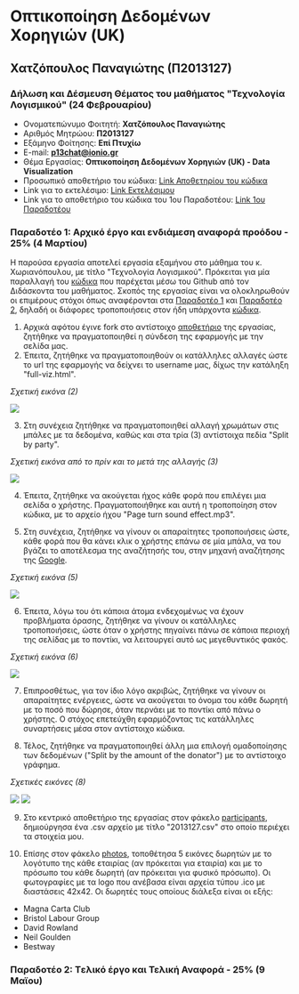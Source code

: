 
# Οπτικοποίηση Δεδομένων Χορηγιών (UK)

## Χατζόπουλος Παναγιώτης (Π2013127)

### Δήλωση και Δέσμευση Θέματος του μαθήματος "Τεχνολογία Λογισμικού" (24 Φεβρουαρίου)
* Ονοματεπώνυμο Φοιτητή:  **Χατζόπουλος Παναγιώτης**
* Αριθμός Μητρώου: **Π2013127**
* Εξάμηνο Φοίτησης: **Επί Πτυχίω**
* E-mail: **p13chat@ionio.gr**
* Θέμα Εργασίας: **Οπτικοποίηση Δεδομένων Χορηγιών (UK) - Data Visualization**
* Προσωπικό αποθετήριο του κώδικα: [Link Αποθετηρίου του κώδικα](https://github.com/p13chat/D3js-uk-political-donations)
* Link για το εκτελέσιμο: [Link Εκτελέσιμου](https://p13chat.github.io/D3js-uk-political-donations/)
* Link για το αποθετήριο του κώδικα του 1ου Παραδοτέου: [Link 1ου Παραδοτέου](https://github.com/p13chat/D3js-uk-political-donations/tree/Paradoteo-1)

### Παραδοτέο 1: Αρχικό έργο και ενδιάμεση αναφορά προόδου - 25% (4 Μαρτίου)

Η παρούσα εργασία αποτελεί εργασία εξαμήνου στο μάθημα του κ. Χωριανόπουλου, με τίτλο "Τεχνολογία Λογισμικού". Πρόκειται για μία παραλλαγή του [κώδικα](https://github.com/neilhawkins/d3-uk-political-donations) που παρέχεται μέσω του Github από τον Διδάσκοντα του μαθήματος. Σκοπός της εργασίας είναι να ολοκληρωθούν οι επιμέρους στόχοι όπως αναφέρονται στα [Παραδοτέο 1](https://github.com/ioniodi/D3js-uk-political-donations/issues/16) και [Παραδοτέο 2](https://github.com/ioniodi/D3js-uk-political-donations/issues/17), δηλαδή οι διάφορες τροποποιήσεις στον ήδη υπάρχοντα [κώδικα](https://github.com/ioniodi/D3js-uk-political-donations). 

1) Αρχικά αφότου έγινε fork στο αντίστοιχο [αποθετήριο](https://github.com/ioniodi/D3js-uk-political-donations) της εργασίας,  ζητήθηκε να πραγματοποιηθεί η σύνδεση της εφαρμογής με την σελίδα μας. 
2) Έπειτα, ζητήθηκε να πραγματοποιηθούν οι κατάλληλες αλλαγές ώστε το url της εφαρμογής να δείχνει το username μας, δίχως την κατάληξη "full-viz.html". 

*Σχετική εικόνα (2)*

<img src="https://imgur.com/dIWrA2m.png"/>  


3) Στη συνέχεια ζητήθηκε να πραγματοποιηθεί αλλαγή χρωμάτων στις μπάλες με τα δεδομένα, καθώς και στα τρία (3) αντίστοιχα πεδία "Split by party".

*Σχετική εικόνα από το πρίν και το μετά της αλλαγής (3)*

<img src="https://imgur.com/7fmycFQ.png"/> 

4) Έπειτα, ζητήθηκε να ακούγεται ήχος κάθε φορά που επιλέγει μια σελίδα ο χρήστης. Πραγματοποιήθηκε και αυτή η τροποποίηση στον κώδικα, με το αρχείο ήχου "Page turn sound effect.mp3".

5) Στη συνέχεια, ζητήθηκε να γίνουν οι απαραίτητες τροποποιήσεις ώστε, κάθε φορά που θα κάνει κλικ ο χρήστης επάνω σε μία μπάλα, να του βγάζει το αποτέλεσμα της αναζήτησής του, στην μηχανή αναζήτησης της [Google](https://www.google.com).

*Σχετική εικόνα (5)*

<img src="https://imgur.com/0NIdS6Q.png"/>

6) Έπειτα, λόγω του ότι κάποια άτομα ενδεχομένως να έχουν προβλήματα όρασης, ζητήθηκε να γίνουν οι κατάλληλες τροποποιήσεις, ώστε όταν ο χρήστης πηγαίνει πάνω σε κάποια περιοχή της σελίδας με το ποντίκι, να λειτουργεί αυτό ως μεγεθυντικός φακός.  

*Σχετική εικόνα (6)*

<img src="https://imgur.com/5Uk5Eyr.png"/>

7) Επιπροσθέτως, για τον ίδιο λόγο ακριβώς, ζητήθηκε να γίνουν οι απαραίτητες ενέργειες, ώστε να ακούγεται το όνομα του κάθε δωρητή με το ποσό που δώρησε, όταν περνάει με το ποντίκι από πάνω ο χρήστης. Ο στόχος επετεύχθη εφαρμόζοντας τις κατάλληλες συναρτήσεις μέσα στον αντίστοιχο κώδικα.

8) Τέλος, ζητήθηκε να πραγματοποιηθεί άλλη μια επιλογή ομαδοποίησης των δεδομένων ("Split by the amount of the donator") με το αντίστοιχο γράφημα.

*Σχετικές εικόνες (8)*

<img src="https://imgur.com/rVrJ7Ds.png"/>


<img src="https://imgur.com/xKL9qc2.png"/>


9) Στο κεντρικό αποθετήριο της εργασίας στον φάκελο [participants](https://github.com/ioniodi/D3js-uk-political-donations/tree/master/participants), δημιούργησα ένα .csv αρχείο με τίτλο "2013127.csv" στο οποίο περιέχει τα στοιχεία μου.

10) Επίσης στον φάκελο [photos](https://github.com/ioniodi/D3js-uk-political-donations/tree/master/photos), τοποθέτησα 5 εικόνες δωρητών με το λογότυπο της κάθε εταιρίας (αν πρόκειται για εταιρία) και με το πρόσωπο του κάθε δωρητή (αν πρόκειται για φυσικό πρόσωπο). Οι φωτογραφίες με τα logo που ανέβασα είναι αρχεία τύπου .ico με διαστάσεις 42x42. Οι δωρητές τους οποίους διάλεξα είναι οι εξής:
* Magna Carta Club 
* Bristol Labour Group 
* David Rowland
* Neil Goulden
* Bestway


### Παραδοτέο 2: Tελικό έργο και Τελική Αναφορά - 25% (9 Μαϊου)
